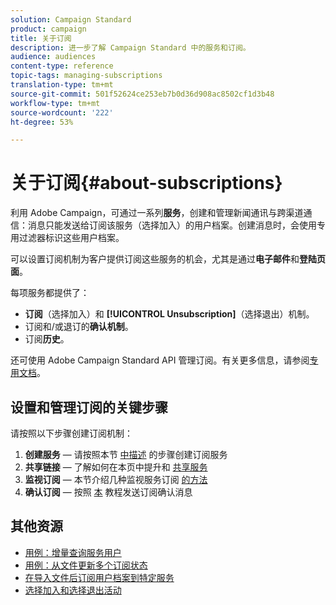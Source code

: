 ```yaml
---
solution: Campaign Standard
product: campaign
title: 关于订阅
description: 进一步了解 Campaign Standard 中的服务和订阅。
audience: audiences
content-type: reference
topic-tags: managing-subscriptions
translation-type: tm+mt
source-git-commit: 501f52624ce253eb7b0d36d908ac8502cf1d3b48
workflow-type: tm+mt
source-wordcount: '222'
ht-degree: 53%

---
```



# 关于订阅{#about-subscriptions}

利用 Adobe Campaign，可通过一系列&#x200B;**服务**，创建和管理新闻通讯与跨渠道通信：消息只能发送给订阅该服务（选择加入）的用户档案。创建消息时，会使用专用过滤器标识这些用户档案。

可以设置订阅机制为客户提供订阅这些服务的机会，尤其是通过&#x200B;**电子邮件**&#x200B;和&#x200B;**登陆页面**。

每项服务都提供了：

* **订阅**（选择加入）和 **[!UICONTROL Unsubscription]**（选择退出）机制。
* 订阅和/或退订的&#x200B;**确认机制**。
* 订阅&#x200B;**历史**。

还可使用 Adobe Campaign Standard API 管理订阅。有关更多信息，请参阅[专用文档](../../api/using/creating-a-service.md)。

## 设置和管理订阅的关键步骤

请按照以下步骤创建订阅机制：

1. **创建服务**  — 请按照本节 [中描述](../../audiences/using/creating-a-service.md) 的步骤创建订阅服务
1. **共享链接**  — 了解如何在本页中提升和 [共享服务](../../audiences/using/promoting-a-service.md)
1. **监视订阅**  — 本节介绍几种监视服务订阅 [的方法](../../audiences/using/monitoring-subscriptions.md)
1. **确认订阅**  — 按照 [本](../../audiences/using/confirming-subscription-to-a-service.md) 教程发送订阅确认消息

## 其他资源

* [用例：增量查询服务用户](../../automating/using/incremental-query-on-subscribers.md)
* [用例：从文件更新多个订阅状态](../../automating/using/updating-subscriptions-from-file.md)
* [在导入文件后订阅用户档案到特定服务](../../automating/using/subscribing-profiles-from-file.md)
* [选择加入和选择退出活动](../../audiences/using/about-opt-in-and-opt-out-in-campaign.md)
